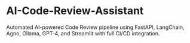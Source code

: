# AI-Code-Review-Assistant
Automated AI-powered Code Review pipeline using FastAPI, LangChain, Agno, Ollama, GPT‑4, and Streamlit with full CI/CD integration.
